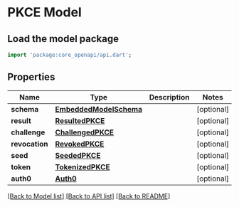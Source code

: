 # PKCE Model

## Load the model package
```dart
import 'package:core_openapi/api.dart';
```

## Properties
Name | Type | Description | Notes
------------ | ------------- | ------------- | -------------
**schema** | [**EmbeddedModelSchema**](EmbeddedModelSchema) |  | [optional] 
**result** | [**ResultedPKCE**](ResultedPKCE) |  | [optional] 
**challenge** | [**ChallengedPKCE**](ChallengedPKCE) |  | [optional] 
**revocation** | [**RevokedPKCE**](RevokedPKCE) |  | [optional] 
**seed** | [**SeededPKCE**](SeededPKCE) |  | [optional] 
**token** | [**TokenizedPKCE**](TokenizedPKCE) |  | [optional] 
**auth0** | [**Auth0**](Auth0) |  | [optional] 

[[Back to Model list]](../README#documentation-for-models) [[Back to API list]](../README#documentation-for-api-endpoints) [[Back to README]](../README)


